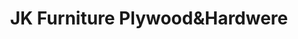 ---
title: "JK Furniture Plywood&Hardwere"
url: /jaipur-municipal-corporation/jk-furniture-plywoodandhardwere/
shop: supermarket
---